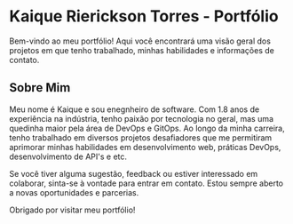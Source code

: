 # Kaique Rierickson Torres - Portfólio

Bem-vindo ao meu portfólio! Aqui você encontrará uma visão geral dos projetos em que tenho trabalhado, minhas habilidades e informações de contato.

## Sobre Mim

Meu nome é Kaique e sou enegnheiro de software. Com 1.8 anos de experiência na indústria, tenho paixão por tecnologia no geral, mas uma quedinha maior pela área de DevOps e GitOps. Ao longo da minha carreira, tenho trabalhado em diversos projetos desafiadores que me permitiram aprimorar minhas habilidades em desenvolvimento web, práticas DevOps, desenvolvimento de API's e etc.

Se você tiver alguma sugestão, feedback ou estiver interessado em colaborar, sinta-se à vontade para entrar em contato. Estou sempre aberto a novas oportunidades e parcerias.

Obrigado por visitar meu portfólio!
